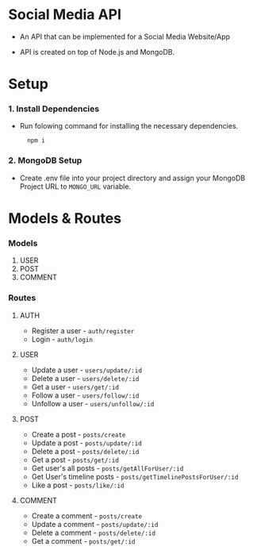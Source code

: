 
# Social Media API

- An API that can be implemented for a Social Media Website/App
  
- API is created on top of Node.js and MongoDB.


# Setup

### 1. Install Dependencies

- Run folowing command for installing the necessary dependencies.

        npm i

### 2. MongoDB Setup

- Create .env file into your project directory and assign your MongoDB Project URL to `MONGO_URL` variable.


# Models & Routes

### Models

1. USER
2. POST
3. COMMENT

### Routes

1. AUTH

   - Register a user -  `auth/register`
   - Login -  `auth/login`

2. USER

   - Update a user - `users/update/:id`
   - Delete a user - `users/delete/:id`
   - Get a user - `users/get/:id`
   - Follow a user - `users/follow/:id`
   - Unfollow a user - `users/unfollow/:id`

3. POST
 
   - Create a post - `posts/create`
   - Update a post - `posts/update/:id`
   - Delete a post - `posts/delete/:id`
   - Get a post - `posts/get/:id`
   - Get user's all posts - `posts/getAllForUser/:id`
   - Get User's timeline posts - `posts/getTimelinePostsForUser/:id`
   - Like a post - `posts/like/:id`

4. COMMENT
 
   - Create a comment - `posts/create`
   - Update a comment - `posts/update/:id`
   - Delete a comment - `posts/delete/:id`
   - Get a comment - `posts/get/:id`